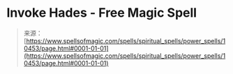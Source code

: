 <!--yml
category: 未分类
date: 2024-06-12 18:47:07
-->

# Invoke Hades - Free Magic Spell

> 来源：[https://www.spellsofmagic.com/spells/spiritual_spells/power_spells/10453/page.html#0001-01-01](https://www.spellsofmagic.com/spells/spiritual_spells/power_spells/10453/page.html#0001-01-01)